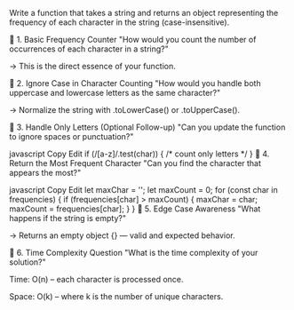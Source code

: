 Write a function that takes a string and returns an object representing the frequency of each character in the string (case-insensitive).



🔸 1. Basic Frequency Counter
"How would you count the number of occurrences of each character in a string?"

→ This is the direct essence of your function.

🔸 2. Ignore Case in Character Counting
"How would you handle both uppercase and lowercase letters as the same character?"

→ Normalize the string with .toLowerCase() or .toUpperCase().

🔸 3. Handle Only Letters (Optional Follow-up)
"Can you update the function to ignore spaces or punctuation?"

javascript
Copy
Edit
if (/[a-z]/.test(char)) { /* count only letters */ }
🔸 4. Return the Most Frequent Character
"Can you find the character that appears the most?"

javascript
Copy
Edit
let maxChar = '';
let maxCount = 0;
for (const char in frequencies) {
  if (frequencies[char] > maxCount) {
    maxChar = char;
    maxCount = frequencies[char];
  }
}
🔸 5. Edge Case Awareness
"What happens if the string is empty?"

→ Returns an empty object {} — valid and expected behavior.

🔸 6. Time Complexity Question
"What is the time complexity of your solution?"

Time: O(n) – each character is processed once.

Space: O(k) – where k is the number of unique characters.